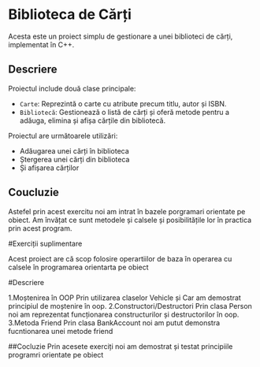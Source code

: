 # Biblioteca de Cărți

Acesta este un proiect simplu de gestionare a unei biblioteci de cărți, implementat în C++.

## Descriere

Proiectul include două clase principale:
- `Carte`: Reprezintă o carte cu atribute precum titlu, autor și ISBN.
- `Bibliotecă`: Gestionează o listă de cărți și oferă metode pentru a adăuga, elimina și afișa cărțile din bibliotecă.

Proiectul are următoarele utilizări:
- Adăugarea unei cărți în biblioteca
- Ștergerea unei cărți din biblioteca
- Și afișarea cărților

## Coucluzie

Astefel prin acest exercitu noi am intrat în bazele porgramari orientate pe obiect. Am învățat ce sunt metodele și calsele și posibilitățile lor în practica prin acest program.



#Exerciții suplimentare

Acest proiect are că scop folosire operartiilor de baza în operarea cu calsele în programarea orientarta pe obiect

#Descriere

1.Moștenirea în OOP
  Prin utilizarea claselor Vehicle și Car am demostrat principiul de moștenire în oop.
2.Constructori/Destructori
  Prin clasa Person noi am reprezentat funcționarea constructurilor și destructorilor în oop.
3.Metoda Friend
  Prin clasa BankAccount noi am putut demonstra fucntionarea unei metode friend

##Cocluzie 
Prin acesete exerciți noi am demostrat și testat principiile programri orientate pe obiect


